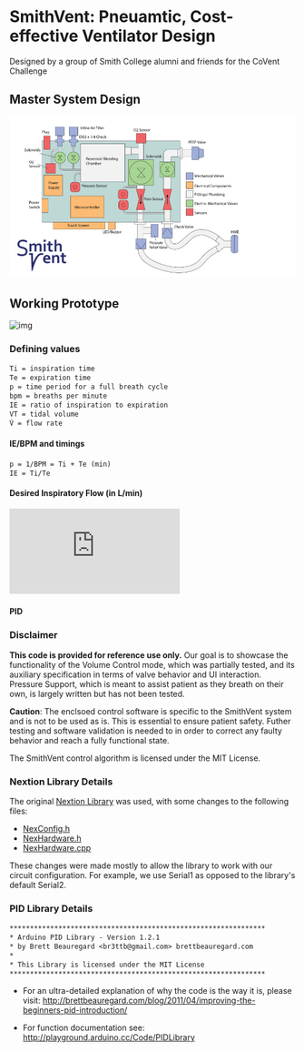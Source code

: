 # SmithVent: Pneuamtic, Cost-effective Ventilator Design
Designed by a group of Smith College alumni and friends for the CoVent Challenge

## Master System Design
![img](images/system-diagram.png)

## Working Prototype
![img](images/screen.png)

### Defining values
```
Ti = inspiration time
Te = expiration time
p = time period for a full breath cycle
bpm = breaths per minute
IE = ratio of inspiration to expiration
VT = tidal volume
V̇ = flow rate 
```

#### IE/BPM and timings
```
p = 1/BPM = Ti + Te (min)
IE = Ti/Te
```

#### Desired Inspiratory Flow (in L/min)
![equation](http://www.sciweavers.org/tex2img.php?eq=%5Cdot%7BV%7D%3D%5Cfrac%7BV_T%7D%7BTi%7D%3D%20%5Cfrac%7BV_T%2ABPM%2A%281%2BIE%29%7D%7BIE%20%2A%201000%7D&bc=White&fc=Black&im=jpg&fs=12&ff=arev&edit=0)

#### PID

### Disclaimer 
**This code is provided for reference use only.** Our goal is to showcase the functionality of the Volume Control mode, which was partially tested, and its auxiliary specification in terms of valve behavior and UI interaction. Pressure Support, which is meant to assist patient as they breath on their own, is largely written but has not been tested. 

**Caution**: The enclsoed control software is specific to the SmithVent system and is not to be used as is. This is essential to ensure patient safety. Futher testing and software validation is needed to in order to correct any faulty behavior and reach a fully functional state. 

The SmithVent control algorithm is licensed under the MIT License. 

### Nextion Library Details
The original [Nextion Library](https://github.com/itead/ITEADLIB_Arduino_Nextion) was used, with some changes to the following files:
- [NexConfig.h](https://github.com/SmithVent2020/circuit-control/blob/master/Nextion/NexConfig.h)
- [NexHardware.h](https://github.com/SmithVent2020/circuit-control/blob/master/Nextion/NexHardware.h)
- [NexHardware.cpp](https://github.com/SmithVent2020/circuit-control/blob/master/Nextion/NexHardware.cpp)

These changes were made mostly to allow the library to work with our circuit configuration. For example, we use Serial1 as opposed to the library's default Serial2.

### PID Library Details

```
***************************************************************
* Arduino PID Library - Version 1.2.1
* by Brett Beauregard <br3ttb@gmail.com> brettbeauregard.com
*
* This Library is licensed under the MIT License
***************************************************************
 ```
 - For an ultra-detailed explanation of why the code is the way it is, please visit: 
   http://brettbeauregard.com/blog/2011/04/improving-the-beginners-pid-introduction/

 - For function documentation see:  http://playground.arduino.cc/Code/PIDLibrary

